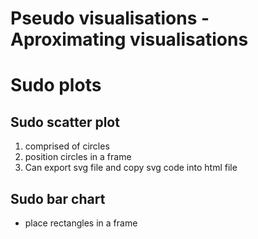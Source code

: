 
# Pseudo visualisations - Aproximating visualisations




# Sudo plots
## Sudo scatter plot
1. comprised of circles
2. position circles in a frame 
3. Can export svg file and copy svg code into html file

## Sudo bar chart
* place rectangles in a frame
